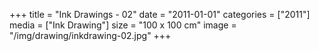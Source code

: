 +++
title = "Ink Drawings - 02"
date = "2011-01-01"
categories = ["2011"]
media = ["Ink Drawing"]
size = "100 x 100 cm"
image = "/img/drawing/inkdrawing-02.jpg"
+++
